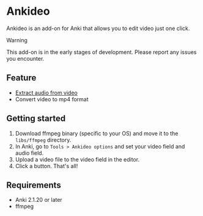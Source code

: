 # Ankideo

Ankideo is an add-on for Anki that allows you to edit video just one click.

> [!WARNING]
> This add-on is in the early stages of development.
> Please report any issues you encounter.

## Feature

* [Extract audio from video](./resources/demo_extract_audio.gif)
* Convert video to mp4 format

## Getting started

1. Download ffmpeg binary (specific to your OS) and move it to the `libs/ffmpeg` directory.
2. In Anki, go to `Tools > Ankideo options` and set your video field and audio field.
3. Upload a video file to the video field in the editor.
4. Click a button. That's all!

## Requirements

* Anki 2.1.20 or later
* ffmpeg


